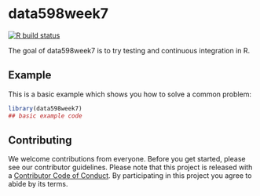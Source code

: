 # data598week7

<!-- badges: start -->
[![R build status](https://github.com/advika18/data598week7/workflows/R-CMD-check/badge.svg)](https://github.com/advika18/data598week7/actions)
<!-- badges: end -->

The goal of data598week7 is to try testing and continuous integration in R.


## Example

This is a basic example which shows you how to solve a common problem:

``` r
library(data598week7)
## basic example code
```
## Contributing

We welcome contributions from everyone. Before you get started, please see our contributor guidelines. Please note that this project is released with a [Contributor Code of Conduct](./CODE_OF_CONDUCT.md). By participating in this project you agree to abide by its terms.
